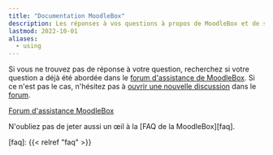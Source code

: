 ```yaml
---
title: "Documentation MoodleBox"
description: Les réponses à vos questions à propos de MoodleBox et de son utilisation. Utilisez le forum de discussion.
lastmod: 2022-10-01
aliases:
  - using
---
```


Si vous ne trouvez pas de réponse à votre question, recherchez si votre question a déjà été abordée dans le [forum d'assistance de MoodleBox][forum]. Si ce n'est pas le cas, n'hésitez pas à [ouvrir une nouvelle discussion][forum] dans le [forum][forum].

<p class="text-center"><a href="https://discuss.moodlebox.net/" target="_blank" class="btn btn-template-main btn-lg">Forum d'assistance MoodleBox</a></p>

N'oubliez pas de jeter aussi un œil à la [FAQ de la MoodleBox][faq].

 [forum]: https://discuss.moodlebox.net/
 [faq]: {{< relref "faq" >}}
